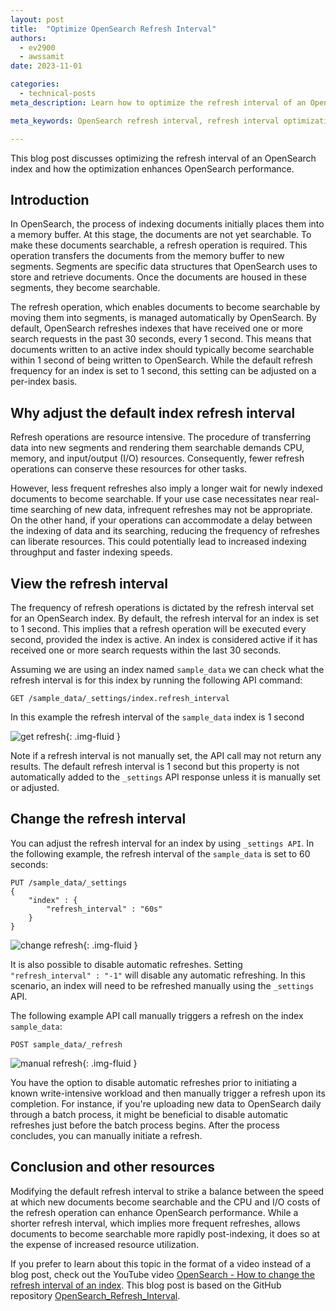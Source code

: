 ```yaml
---
layout: post
title:  "Optimize OpenSearch Refresh Interval"
authors:
  - ev2900
  - awssamit
date: 2023-11-01

categories:
  - technical-posts
meta_description: Learn how to optimize the refresh interval of an OpenSearch index and strike a balance between the speed at which indexed information is available for search with CPU and I/O costs

meta_keywords: OpenSearch refresh interval, refresh interval optimization, optimize OpenSearch index performance

---
```


This blog post discusses optimizing the refresh interval of an OpenSearch index and how the optimization enhances OpenSearch performance.


## Introduction
In OpenSearch, the process of indexing documents initially places them into a memory buffer. At this stage, the documents are not yet searchable. To make these documents searchable, a refresh operation is required. This operation transfers the documents from the memory buffer to new segments. Segments are specific data structures that OpenSearch uses to store and retrieve documents. Once the documents are housed in these segments, they become searchable.


The refresh operation, which enables documents to become searchable by moving them into segments, is managed automatically by OpenSearch. By default, OpenSearch refreshes indexes that have received one or more search requests in the past 30 seconds, every 1 second. This means that documents written to an active index should typically become searchable within 1 second of being written to OpenSearch. While the default refresh frequency for an index is set to 1 second, this setting can be adjusted on a per-index basis.

## Why adjust the default index refresh interval
Refresh operations are resource intensive. The procedure of transferring data into new segments and rendering them searchable demands CPU, memory, and input/output (I/O) resources. Consequently, fewer refresh operations can conserve these resources for other tasks.


However, less frequent refreshes also imply a longer wait for newly indexed documents to become searchable. If your use case necessitates near real-time searching of new data, infrequent refreshes may not be appropriate. On the other hand, if your operations can accommodate a delay between the indexing of data and its searching, reducing the frequency of refreshes can liberate resources. This could potentially lead to increased indexing throughput and faster indexing speeds.

## View the refresh interval
The frequency of refresh operations is dictated by the refresh interval set for an OpenSearch index. By default, the refresh interval for an index is set to 1 second. This implies that a refresh operation will be executed every second, provided the index is active. An index is considered active if it has received one or more search requests within the last 30 seconds.

Assuming we are using an index named ```sample_data``` we can check what the refresh interval is for this index by running the following API command:


```GET /sample_data/_settings/index.refresh_interval``` 

In this example the refresh interval of the ```sample_data``` index is 1 second

<img src="/assets/media/blog-images/2023-10-28-optimize-refresh-interval/get_refresh_0.png" alt="get refresh"/>{: .img-fluid }

Note if a refresh interval is not manually set, the API call may not return any results. The default refresh interval is 1 second but this property is not automatically added to the ```_settings``` API response unless it is manually set or adjusted.

## Change the refresh interval
You can adjust the refresh interval for an index by using ```_settings API```. In the following example, the refresh interval of the ```sample_data``` is set to 60 seconds:


```
PUT /sample_data/_settings
{
    "index" : {
        "refresh_interval" : "60s"
    }
}
```

<img src="/assets/media/blog-images/2023-10-28-optimize-refresh-interval/change_refresh_1.png" alt="change refresh"/>{: .img-fluid }

It is also possible to disable automatic refreshes. Setting ```"refresh_interval" : "-1"``` will disable any automatic refreshing. In this scenario, an index will need to be refreshed manually using the ```_settings``` API. 


The following example API call manually triggers a refresh on the index ```sample_data```:


```POST sample_data/_refresh```

<img src="/assets/media/blog-images/2023-10-28-optimize-refresh-interval/manual_refresh_2.png" alt="manual refresh"/>{: .img-fluid }

You have the option to disable automatic refreshes prior to initiating a known write-intensive workload and then manually trigger a refresh upon its completion. For instance, if you're uploading new data to OpenSearch daily through a batch process, it might be beneficial to disable automatic refreshes just before the batch process begins. After the process concludes, you can manually initiate a refresh.


## Conclusion and other resources
Modifying the default refresh interval to strike a balance between the speed at which new documents become searchable and the CPU and I/O costs of the refresh operation can enhance OpenSearch performance. While a shorter refresh interval, which implies more frequent refreshes, allows documents to become searchable more rapidly post-indexing, it does so at the expense of increased resource utilization.

If you prefer to learn about this topic in the format of a video instead of a blog post, check out the YouTube video [OpenSearch - How to change the refresh interval of an index](https://www.youtube.com/watch?v=8uyemEfgcY8). This blog post is based on the GitHub repository [OpenSearch_Refresh_Interval](https://github.com/ev2900/OpenSearch_Refresh_Interval).

